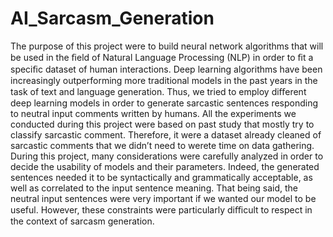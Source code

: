# AI_Sarcasm_Generation
The purpose of this project were to build neural network algorithms that will be used in the ﬁeld of Natural Language Processing (NLP) in order to ﬁt a speciﬁc dataset of human interactions.
Deep learning algorithms have been increasingly outperforming more traditional models in the past years in the task of text and language generation. Thus, we tried to employ diﬀerent deep learning models in order to generate sarcastic sentences responding to neutral input comments written by humans.
All the experiments we conducted during this project were based on past study that mostly try to classify sarcastic comment. Therefore, it were a dataset already cleaned of sarcastic comments that we didn’t need to werete time on data gathering.
During this project, many considerations were carefully analyzed in order to decide the usability of models and their parameters. Indeed, the generated sentences needed it to be syntactically and grammatically acceptable, as well as correlated to the input sentence meaning. That being said, the neutral input sentences were very important if we wanted our model to be useful. However, these constraints were particularly diﬃcult to respect in the context of sarcasm generation.
